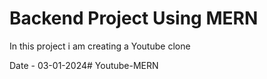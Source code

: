 # Backend Project Using MERN

In this project i am creating a Youtube clone 

Date - 03-01-2024#   Y o u t u b e - M E R N  
 